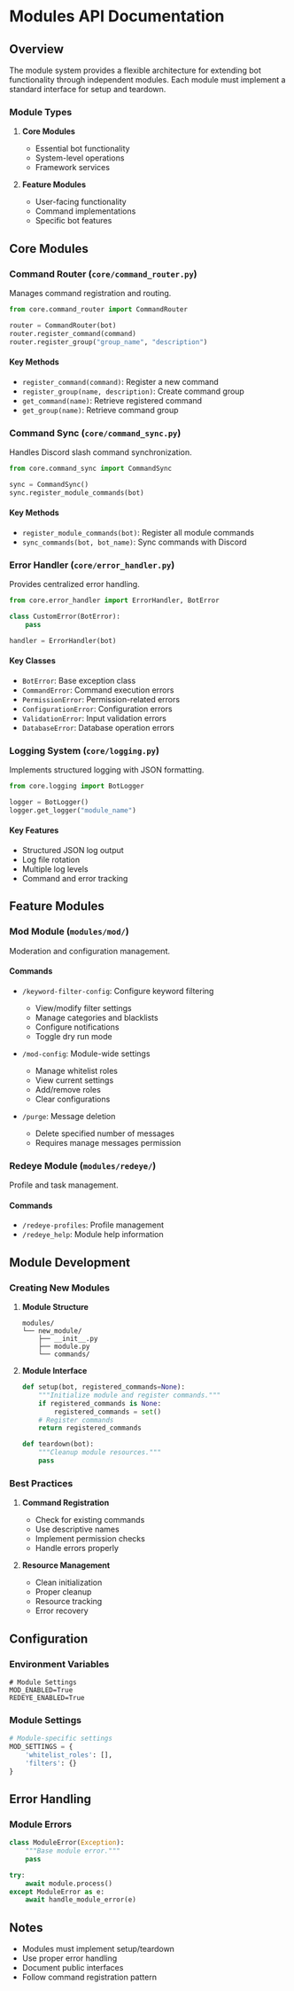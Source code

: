 # Modules API Documentation

## Overview

The module system provides a flexible architecture for extending bot functionality through independent modules. Each module must implement a standard interface for setup and teardown.

### Module Types

1. **Core Modules**
   - Essential bot functionality
   - System-level operations
   - Framework services

2. **Feature Modules**
   - User-facing functionality
   - Command implementations
   - Specific bot features

## Core Modules

### Command Router (`core/command_router.py`)

Manages command registration and routing.

```python
from core.command_router import CommandRouter

router = CommandRouter(bot)
router.register_command(command)
router.register_group("group_name", "description")
```

#### Key Methods
- `register_command(command)`: Register a new command
- `register_group(name, description)`: Create command group
- `get_command(name)`: Retrieve registered command
- `get_group(name)`: Retrieve command group

### Command Sync (`core/command_sync.py`)

Handles Discord slash command synchronization.

```python
from core.command_sync import CommandSync

sync = CommandSync()
sync.register_module_commands(bot)
```

#### Key Methods
- `register_module_commands(bot)`: Register all module commands
- `sync_commands(bot, bot_name)`: Sync commands with Discord

### Error Handler (`core/error_handler.py`)

Provides centralized error handling.

```python
from core.error_handler import ErrorHandler, BotError

class CustomError(BotError):
    pass

handler = ErrorHandler(bot)
```

#### Key Classes
- `BotError`: Base exception class
- `CommandError`: Command execution errors
- `PermissionError`: Permission-related errors
- `ConfigurationError`: Configuration errors
- `ValidationError`: Input validation errors
- `DatabaseError`: Database operation errors

### Logging System (`core/logging.py`)

Implements structured logging with JSON formatting.

```python
from core.logging import BotLogger

logger = BotLogger()
logger.get_logger("module_name")
```

#### Key Features
- Structured JSON log output
- Log file rotation
- Multiple log levels
- Command and error tracking

## Feature Modules

### Mod Module (`modules/mod/`)

Moderation and configuration management.

#### Commands
- `/keyword-filter-config`: Configure keyword filtering
  - View/modify filter settings
  - Manage categories and blacklists
  - Configure notifications
  - Toggle dry run mode

- `/mod-config`: Module-wide settings
  - Manage whitelist roles
  - View current settings
  - Add/remove roles
  - Clear configurations

- `/purge`: Message deletion
  - Delete specified number of messages
  - Requires manage messages permission

### Redeye Module (`modules/redeye/`)

Profile and task management.

#### Commands
- `/redeye-profiles`: Profile management
- `/redeye_help`: Module help information

## Module Development

### Creating New Modules

1. **Module Structure**
   ```
   modules/
   └── new_module/
       ├── __init__.py
       ├── module.py
       └── commands/
   ```

2. **Module Interface**
   ```python
   def setup(bot, registered_commands=None):
       """Initialize module and register commands."""
       if registered_commands is None:
           registered_commands = set()
       # Register commands
       return registered_commands

   def teardown(bot):
       """Cleanup module resources."""
       pass
   ```

### Best Practices

1. **Command Registration**
   - Check for existing commands
   - Use descriptive names
   - Implement permission checks
   - Handle errors properly

2. **Resource Management**
   - Clean initialization
   - Proper cleanup
   - Resource tracking
   - Error recovery

## Configuration

### Environment Variables
```env
# Module Settings
MOD_ENABLED=True
REDEYE_ENABLED=True
```

### Module Settings
```python
# Module-specific settings
MOD_SETTINGS = {
    'whitelist_roles': [],
    'filters': {}
}
```

## Error Handling

### Module Errors
```python
class ModuleError(Exception):
    """Base module error."""
    pass

try:
    await module.process()
except ModuleError as e:
    await handle_module_error(e)
```

## Notes

- Modules must implement setup/teardown
- Use proper error handling
- Document public interfaces
- Follow command registration pattern
